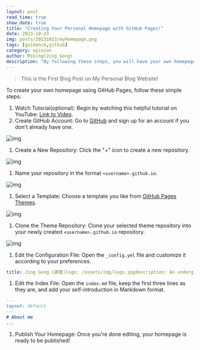 ```yaml
---
layout: post
read_time: true
show_date: true
title: "Creating Your Personal Homepage with GitHub Pages!"
date: 2023-10-23
img: posts/20231023/myHomepage.png
tags: [guidance,github]
category: opinion
author: Miking(Jing Gong)
description: "By following these steps, you will have your own homepage hosted on GitHub Pages. This guide provides a simple and fast way to create a homepage, without the need to set up a local development environment."
---
```

> This is the First Blog Post on My Personal Blog Website!

To create your own homepage using GitHub Pages, follow these simple steps:

1. Watch Tutorial(optional): Begin by watching this helpful tutorial on YouTube: [Link to Video](https://www.youtube.com/watch?v=o5g-lUuFgpg&t=611s).
2. Create GitHub Account: Go to [GitHub](https://github.com/) and sign up for an account if you don't already have one.

![img](https://zx0tlxjwmkv.feishu.cn/space/api/box/stream/download/asynccode/?code=MDgyZDk2MzlmODgyMjE3YzE2NjNhYzUyYWM5Y2RkYjNfdUZTb2ZDMnVjVlFwSUNYV1BJWmZIZ01uZ2RLUnBWYWJfVG9rZW46TU5IR2I5U3djb0tqMnd4MGdmbGNmT3IybldmXzE2OTgwNjgxNTU6MTY5ODA3MTc1NV9WNA)

1. Create a New Repository: Click the "+" icon to create a new repository.

![img](https://zx0tlxjwmkv.feishu.cn/space/api/box/stream/download/asynccode/?code=OTkyNzUzZjkzMGFkYTI1MTg2ZDdmNmM4MTI3N2U0MWFfaTNGZ0E1Sjd0Nk50VDRUbTJYdVN5ZldZRmZPbTdHUW1fVG9rZW46U3VPZWJ0NGw1b3doUDh4ZVMwamNXSkczblRiXzE2OTgwNjgxNTU6MTY5ODA3MTc1NV9WNA)

1. Name your repository in the format `<username>.github.io`.

![img](https://zx0tlxjwmkv.feishu.cn/space/api/box/stream/download/asynccode/?code=ZWQ5ZGFiZDcwODAwNjI3N2NlZDFjYmUzMjk2Njg5YTlfaklGV1RyOU1vMGljZWgybTBwVFB0VkZCUUdybXhJc3lfVG9rZW46RVBERGIxWlBOb2ZKV2p4SGlTeWN1UzBHbm1lXzE2OTgwNjgxNTU6MTY5ODA3MTc1NV9WNA)

1. Select a Template: Choose a template you like from [GitHub Pages Themes](https://pages.github.com/themes/).

![img](https://zx0tlxjwmkv.feishu.cn/space/api/box/stream/download/asynccode/?code=ZWZkMzQwM2YxZmE4ZGY5OTUxM2NiYzQwYzc1M2NhYTRfVjFjWXV1S0N4aVdEa2RUV21zOXlLbFZSbGtLWW1uT25fVG9rZW46Sm9xSGJDNERub2YyQXZ4Mk5uWmNwMERwbkdiXzE2OTgwNjgxNTU6MTY5ODA3MTc1NV9WNA)

1. Clone the Theme Repository: Clone your selected theme repository into your newly created `<username>.github.io` repository.

![img](https://zx0tlxjwmkv.feishu.cn/space/api/box/stream/download/asynccode/?code=YTNjZjY0NTc0NzIwMTJhMmE4YTc5NGYyNDI5YjI5YjBfWkRKaU1XWUlBSWtSeVRYVGRhZHNPVVlCRWRSVm84TmhfVG9rZW46TXFNbmJJYzZCbzhoSTd4aU8wVWNReXRObm9oXzE2OTgwNjgxNTU6MTY5ODA3MTc1NV9WNA)

1. Edit the Configuration File: Open the `_config.yml` file and customize it according to your preferences.

```YAML
title: Jing Gong (龚敬)logo: /assets/img/logo.jpgdescription: An undergraduate at the School of Software Engineering, Sun Yat-sen University.show_downloads: falsegoogle_analytics:theme: jekyll-theme-minimal
```

1. Edit the Index File: Open the `index.md` file, keep the first three lines as they are, and add your self-introduction in Markdown format.

```Markdown
---
layout: default
---
# About me
...
```

1. Publish Your Homepage: Once you're done editing, your homepage is ready to be published!
